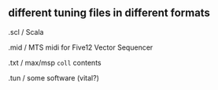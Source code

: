 ## different tuning files in different formats

.scl / Scala

.mid / MTS midi for Five12 Vector Sequencer

.txt / max/msp ```coll``` contents

.tun / some software (vital?)
